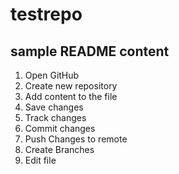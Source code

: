 # testrepo

## sample README content

1. Open GitHub
2. Create new repository
3. Add content to the file
4. Save changes
5. Track changes
6. Commit changes
7. Push Changes to remote
8. Create Branches
9. Edit file
